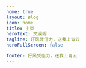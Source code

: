 ```yaml
---
home: true
layout: Blog
icon: home
title: 主页
heroText: 文澜阁
tagline: 好风凭借力，送我上青云
heroFullScreen: false

footer: 好风凭借力，送我上青云
---
```


